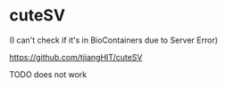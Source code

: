 # cuteSV

(I can't check if it's in BioContainers due to Server Error)

https://github.com/tjiangHIT/cuteSV

TODO does not work
